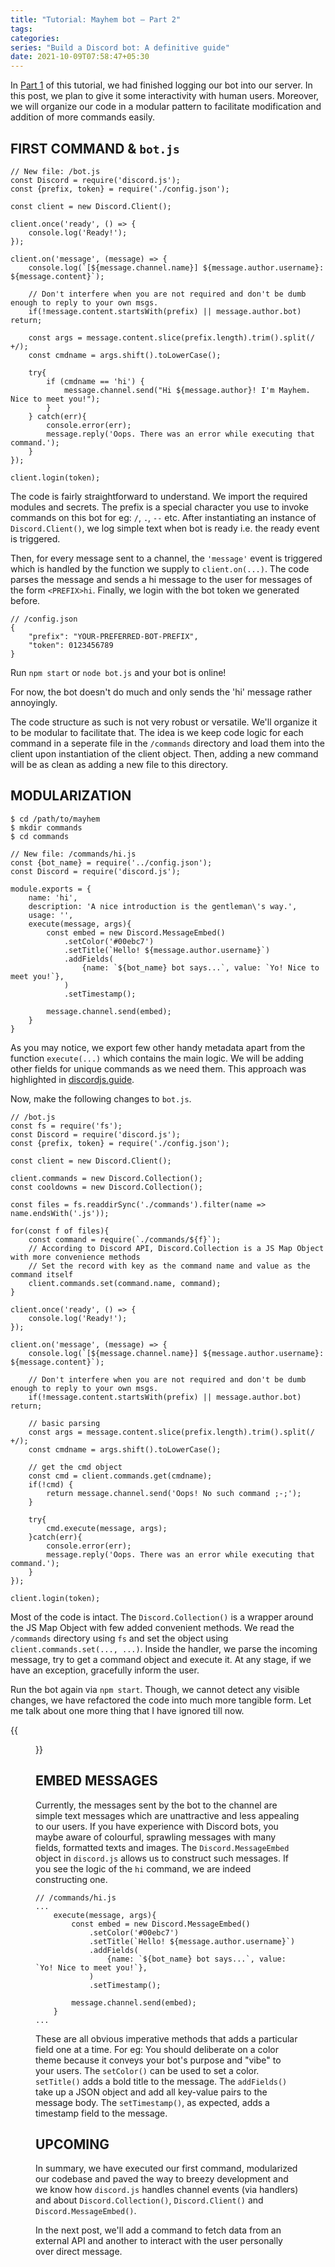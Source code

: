 ```yaml
---
title: "Tutorial: Mayhem bot – Part 2"
tags:
categories: 
series: "Build a Discord bot: A definitive guide"
date: 2021-10-09T07:58:47+05:30
---
```


In [Part 1][0] of this tutorial, we had finished logging our bot into our server. In this post, we plan to give it some interactivity with human users. Moreover, we will organize our code in a modular pattern to facilitate modification and addition of more commands easily.  

## FIRST COMMAND &amp; `bot.js`

```
// New file: /bot.js
const Discord = require('discord.js');
const {prefix, token} = require('./config.json');

const client = new Discord.Client();

client.once('ready', () => {
	console.log('Ready!');
});

client.on('message', (message) => {
	console.log(`[${message.channel.name}] ${message.author.username}: ${message.content}`);

	// Don't interfere when you are not required and don't be dumb enough to reply to your own msgs.
	if(!message.content.startsWith(prefix) || message.author.bot) return;

	const args = message.content.slice(prefix.length).trim().split(/ +/);
	const cmdname = args.shift().toLowerCase();

	try{
		if (cmdname == 'hi') {
			message.channel.send("Hi ${message.author}! I'm Mayhem. Nice to meet you!");
		}
	} catch(err){
		console.error(err);
		message.reply('Oops. There was an error while executing that command.');
	}
});

client.login(token);

```
The code is fairly straightforward to understand. We import the required modules and secrets. The prefix is a special character you use to invoke commands on this bot for eg: `/`, `.`, `--` etc. After instantiating an instance of `Discord.Client()`, we log simple text when bot is ready i.e. the ready event is triggered.   

Then, for every message sent to a channel, the `'message'` event is triggered which is handled by the function we supply to `client.on(...)`. The code parses the message and sends a hi message to the user for messages of the form `<PREFIX>hi`. Finally, we login with the bot token we generated before.  

```
// /config.json  
{
	"prefix": "YOUR-PREFERRED-BOT-PREFIX",
	"token": 0123456789
}

```

Run `npm start` or `node bot.js` and your bot is online!  

For now, the bot doesn't do much and only sends the 'hi' message rather annoyingly.   

The code structure as such is not very robust or versatile. We'll organize it to be modular to facilitate that. The idea is we keep code logic for each command in a seperate file in the `/commands` directory and load them into the client upon instantiation of the client object. Then, adding a new command will be as clean as adding a new file to this directory.  

## MODULARIZATION  

```
$ cd /path/to/mayhem
$ mkdir commands
$ cd commands
```

```
// New file: /commands/hi.js
const {bot_name} = require('../config.json');
const Discord = require('discord.js');

module.exports = {
	name: 'hi',
	description: 'A nice introduction is the gentleman\'s way.',
	usage: '',
	execute(message, args){
		const embed = new Discord.MessageEmbed()
			.setColor('#00ebc7')
			.setTitle(`Hello! ${message.author.username}`)
			.addFields(
				{name: `${bot_name} bot says...`, value: `Yo! Nice to meet you!`},
			)
			.setTimestamp();

		message.channel.send(embed);
	}
}
```

As you may notice, we export few other handy metadata apart from the function `execute(...)` which contains the main logic. We will be adding other fields for unique commands as we need them. This approach was highlighted in [discordjs.guide][1].  

Now, make the following changes to `bot.js`. 

```
// /bot.js
const fs = require('fs');
const Discord = require('discord.js');
const {prefix, token} = require('./config.json');

const client = new Discord.Client();

client.commands = new Discord.Collection();
const cooldowns = new Discord.Collection();

const files = fs.readdirSync('./commands').filter(name => name.endsWith('.js'));

for(const f of files){
	const command = require(`./commands/${f}`);
	// According to Discord API, Discord.Collection is a JS Map Object with more convenience methods
	// Set the record with key as the command name and value as the command itself
	client.commands.set(command.name, command);
}

client.once('ready', () => {
	console.log('Ready!');
});

client.on('message', (message) => {
	console.log(`[${message.channel.name}] ${message.author.username}: ${message.content}`);

	// Don't interfere when you are not required and don't be dumb enough to reply to your own msgs.
	if(!message.content.startsWith(prefix) || message.author.bot) return;

	// basic parsing
	const args = message.content.slice(prefix.length).trim().split(/ +/);
	const cmdname = args.shift().toLowerCase();

	// get the cmd object
	const cmd = client.commands.get(cmdname);
	if(!cmd) {
		return message.channel.send('Oops! No such command ;-;');
	}

	try{
		cmd.execute(message, args);
	}catch(err){
		console.error(err);
		message.reply('Oops. There was an error while executing that command.');
	}
});

client.login(token);
```

Most of the code is intact. The `Discord.Collection()` is a wrapper around the JS Map Object with few added convenient methods. We read the `/commands` directory using `fs` and set the object using `client.commands.set(..., ...)`. Inside the handler, we parse the incoming message, try to get a command object and execute it. At any stage, if we have an exception, gracefully inform the user.   

Run the bot again via `npm start`. Though, we cannot detect any visible changes, we have refactored the code into much more tangible form. Let me talk about one more thing that I have ignored till now.   

{{<figure src="/img/may2/0.jpg" caption="First command of Mayhem">}}

## EMBED MESSAGES   

Currently, the messages sent by the bot to the channel are simple text messages which are unattractive and less appealing to our users. If you have experience with Discord bots, you maybe aware of colourful, sprawling messages with many fields, formatted texts and images. The `Discord.MessageEmbed` object in `discord.js` allows us to construct such messages. If you see the logic of the `hi` command, we are indeed constructing one.  

```
// /commands/hi.js
...
	execute(message, args){
		const embed = new Discord.MessageEmbed()
			.setColor('#00ebc7')
			.setTitle(`Hello! ${message.author.username}`)
			.addFields(
				{name: `${bot_name} bot says...`, value: `Yo! Nice to meet you!`},
			)
			.setTimestamp();

		message.channel.send(embed);
	}
...
```  

These are all obvious imperative methods that adds a particular field one at a time. For eg: You should deliberate on a color theme because it conveys your bot's purpose and "vibe" to your users. The `setColor()` can be used to set a color. `setTitle()` adds a bold title to the message. The `addFields()` take up a JSON object and add all key-value pairs to the message body. The `setTimestamp()`, as expected, adds a timestamp field to the message.   

## UPCOMING   

In summary, we have executed our first command, modularized our codebase and paved the way to breezy development and we know how `discord.js` handles channel events (via handlers) and about `Discord.Collection()`, `Discord.Client()` and `Discord.MessageEmbed()`.  

In the next post, we'll add a command to fetch data from an external API and another to interact with the user personally over direct message.  

[0]: /post/tutorial-mayhem-bot-part-1
[1]: https://discordjs.guide